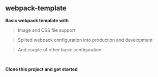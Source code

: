 ## webpack-template

**Basic webpack template with**

> Image and CSS file support


> Splited webpack configuration into production and development 


> And couple of other basic configuration


<br />


**Clone this project and get started**
